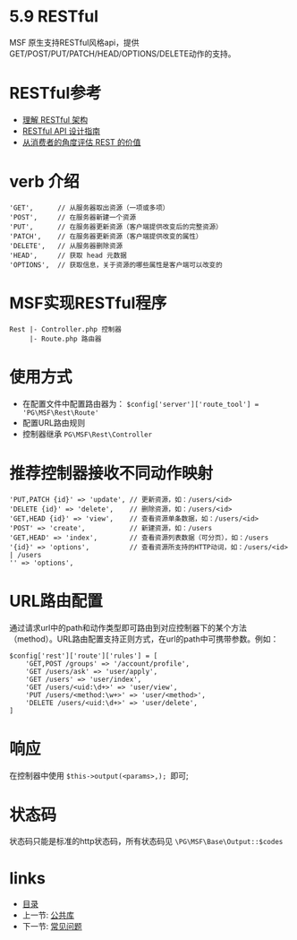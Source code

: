 # 5.9 RESTful
MSF 原生支持RESTful风格api，提供GET/POST/PUT/PATCH/HEAD/OPTIONS/DELETE动作的支持。

# RESTful参考
  * [理解 RESTful 架构](http://www.ruanyifeng.com/blog/2011/09/restful.html)
  * [RESTful API 设计指南](http://www.ruanyifeng.com/blog/2014/05/restful_api.html?from=timeline&isappinstalled=0)
  * [从消费者的角度评估 REST 的价值](http://hippoom.github.io/blogs/value-of-hypermedia-from-client-perspective.html)

# verb 介绍
```
'GET',      // 从服务器取出资源（一项或多项）
'POST',     // 在服务器新建一个资源
'PUT',      // 在服务器更新资源（客户端提供改变后的完整资源）
'PATCH',    // 在服务器更新资源（客户端提供改变的属性）
'DELETE',   // 从服务器删除资源
'HEAD',     // 获取 head 元数据
'OPTIONS',  // 获取信息，关于资源的哪些属性是客户端可以改变的
```

# MSF实现RESTful程序
```
Rest |- Controller.php 控制器
     |- Route.php 路由器
```

# 使用方式
  * 在配置文件中配置路由器为： `$config['server']['route_tool'] = 'PG\MSF\Rest\Route'`
  * 配置URL路由规则
  * 控制器继承 `PG\MSF\Rest\Controller`
  
# 推荐控制器接收不同动作映射
```
'PUT,PATCH {id}' => 'update', // 更新资源，如：/users/<id>
'DELETE {id}' => 'delete',    // 删除资源，如：/users/<id>
'GET,HEAD {id}' => 'view',    // 查看资源单条数据，如：/users/<id>
'POST' => 'create',           // 新建资源，如：/users
'GET,HEAD' => 'index',        // 查看资源列表数据（可分页），如：/users
'{id}' => 'options',          // 查看资源所支持的HTTP动词，如：/users/<id> | /users
'' => 'options',
```
# URL路由配置
通过请求url中的path和动作类型即可路由到对应控制器下的某个方法（method）。URL路由配置支持正则方式，在url的path中可携带参数。例如：
```
$config['rest']['route']['rules'] = [
    'GET,POST /groups' => '/account/profile',
    'GET /users/ask' => 'user/apply',
    'GET /users' => 'user/index',
    'GET /users/<uid:\d+>' => 'user/view',
    'PUT /users/<method:\w+>' => 'user/<method>',
    'DELETE /users/<uid:\d+>' => 'user/delete',
]
```

# 响应
在控制器中使用 `$this->output(<params>,); `即可;

# 状态码
状态码只能是标准的http状态码，所有状态码见 `\PG\MSF\Base\Output::$codes`

# links
  * [目录](<preface-目录.md>)
  * 上一节: [公共库](<05.8-公共库.md>)
  * 下一节: [常见问题](<05.10-常见问题.md>)
